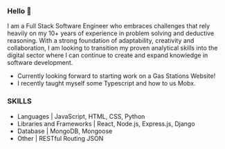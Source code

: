 ### Hello 👋

I am a Full Stack Software Engineer who embraces challenges that rely heavily on my 10+ years of experience in problem solving and deductive reasoning. With a strong foundation of adaptability, creativity and collaboration, I am looking to transition my proven analytical skills into the digital sector where I can continue to create and expand knowledge in software development.

- Currently looking forward to starting work on a Gas Stations Website!
- I recently taught myself some Typescript and how to us Mobx.

### SKILLS

- Languages | JavaScript, HTML, CSS, Python
- Libraries and Frameworks | React, Node.js, Express.js, Django
- Database | MongoDB, Mongoose
- Other | RESTful Routing JSON

